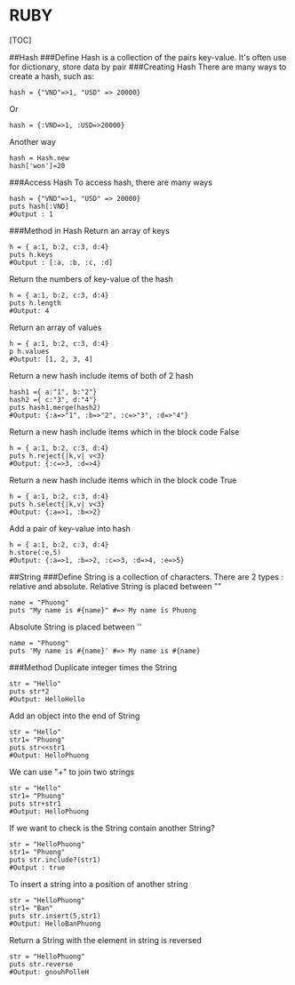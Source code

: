# RUBY

[TOC]

##Hash
###Define
Hash is a collection of the pairs key-value. It's often use for dictionary, store data by pair 
###Creating Hash
There are many ways to create a hash, such as:
```
hash = {"VND"=>1, "USD" => 20000}
```
Or 
```
hash = {:VND=>1, :USD=>20000}

``` 
Another way 
```
hash = Hash.new
hash['won']=20
```


###Access Hash
To access hash, there are many ways
```
hash = {"VND"=>1, "USD" => 20000}
puts hash[:VND] 
#Output : 1
```
###Method in Hash
Return an array of keys
```
h = { a:1, b:2, c:3, d:4}
puts h.keys
#Output : [:a, :b, :c, :d]
```
Return the numbers of key-value of the hash
```
h = { a:1, b:2, c:3, d:4}
puts h.length
#Output: 4
```
Return an array of values
```
h = { a:1, b:2, c:3, d:4}
p h.values
#Output: [1, 2, 3, 4]
```
Return a new hash include items of both of 2 hash
```
hash1 ={ a:"1", b:"2"}
hash2 ={ c:"3", d:"4"}
puts hash1.merge(hash2)
#Output: {:a=>"1", :b=>"2", :c=>"3", :d=>"4"}
```
Return a new hash include items which in the block code False
```
h = { a:1, b:2, c:3, d:4}
puts h.reject{|k,v| v<3}
#Output: {:c=>3, :d=>4}
```
Return  a new hash include items which in the block code True
```
h = { a:1, b:2, c:3, d:4}
puts h.select{|k,v| v<3}
#Output: {:a=>1, :b=>2}
```
Add a pair of key-value into hash
```
h = { a:1, b:2, c:3, d:4}
h.store(:e,5)
#Output: {:a=>1, :b=>2, :c=>3, :d=>4, :e=>5}
```
##String
###Define
String is a collection of characters. There are 2 types : relative and absolute.
Relative String is placed between ""
```
name = "Phuong"
puts "My name is #{name}" #=> My name ís Phuong
```
Absolute String is placed between ''

```
name = "Phuong"
puts 'My name is #{name}' #=> My name is #{name}
```
###Method
Duplicate integer times the String
```
str = "Hello"
puts str*2
#Output: HelloHello
```
Add an object into the end of String
```
str = "Hello"
str1= "Phuong"
puts str<<str1
#Output: HelloPhuong
```
We can use "+" to join two strings
```
str = "Hello"
str1= "Phuong"
puts str+str1
#Output: HelloPhuong

```
If we want to check is the String contain another String?
```
str = "HelloPhuong"
str1= "Phuong"
puts str.include?(str1)
#Output : true
```
To insert a string into a position of another string
```
str = "HelloPhuong"
str1= "Ban"
puts str.insert(5,str1)
#Output: HelloBanPhuong
```
Return a String with the element in string is reversed
```
str = "HelloPhuong"
puts str.reverse
#Output: gnouhPolleH
```






